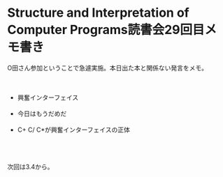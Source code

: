 # Structure and Interpretation of Computer Programs読書会29回目メモ書き
O田さん参加ということで急遽実施。本日出た本と関係ない発言をメモ。<br />
<br />
<ul><br />
 <li>興奮インターフェイス</li><br />
 <li>今日はもうだめだ</li><br />
 <li>C+ C/ C*が興奮インターフェイスの正体</li><br />
</ul><br />
<br />
次回は3.4から。
